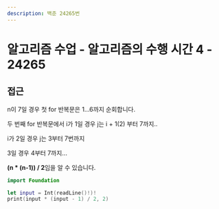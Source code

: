 ```yaml
---
description: 백준 24265번
---
```


# 알고리즘 수업 - 알고리즘의 수행 시간 4 - 24265

## 접근

n이 7일 경우  첫 for 반복문은 1...6까지 순회합니다.

두 번째 for 반복문에서 i가 1일 경우 j는 i + 1(2) 부터  7까지..

i가 2일 경우 j는 3부터 7번까지

3일 경우 4부터 7까지...

**(n \* (n-1)) / 2**임을 알 수 있습니다.

```swift
import Foundation

let input = Int(readLine()!)!
print(input * (input - 1) / 2, 2)
```

